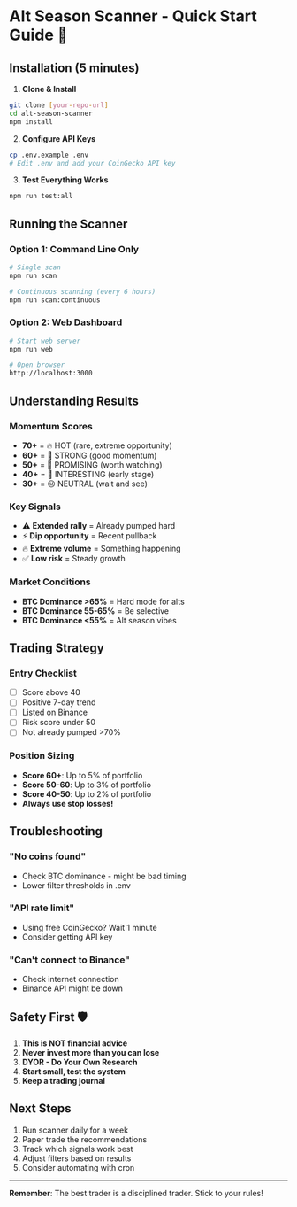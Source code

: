# Alt Season Scanner - Quick Start Guide 🚀

## Installation (5 minutes)

1. **Clone & Install**
```bash
git clone [your-repo-url]
cd alt-season-scanner
npm install
```

2. **Configure API Keys**
```bash
cp .env.example .env
# Edit .env and add your CoinGecko API key
```

3. **Test Everything Works**
```bash
npm run test:all
```

## Running the Scanner

### Option 1: Command Line Only
```bash
# Single scan
npm run scan

# Continuous scanning (every 6 hours)
npm run scan:continuous
```

### Option 2: Web Dashboard
```bash
# Start web server
npm run web

# Open browser
http://localhost:3000
```

## Understanding Results

### Momentum Scores
- **70+** = 🔥 HOT (rare, extreme opportunity)
- **60+** = 💪 STRONG (good momentum)
- **50+** = 🌟 PROMISING (worth watching)
- **40+** = 👀 INTERESTING (early stage)
- **30+** = 😐 NEUTRAL (wait and see)

### Key Signals
- ⚠️ **Extended rally** = Already pumped hard
- ⚡ **Dip opportunity** = Recent pullback
- 🔥 **Extreme volume** = Something happening
- ✅ **Low risk** = Steady growth

### Market Conditions
- **BTC Dominance >65%** = Hard mode for alts
- **BTC Dominance 55-65%** = Be selective
- **BTC Dominance <55%** = Alt season vibes

## Trading Strategy

### Entry Checklist
- [ ] Score above 40
- [ ] Positive 7-day trend
- [ ] Listed on Binance
- [ ] Risk score under 50
- [ ] Not already pumped >70%

### Position Sizing
- **Score 60+**: Up to 5% of portfolio
- **Score 50-60**: Up to 3% of portfolio
- **Score 40-50**: Up to 2% of portfolio
- **Always use stop losses!**

## Troubleshooting

### "No coins found"
- Check BTC dominance - might be bad timing
- Lower filter thresholds in .env

### "API rate limit"
- Using free CoinGecko? Wait 1 minute
- Consider getting API key

### "Can't connect to Binance"
- Check internet connection
- Binance API might be down

## Safety First 🛡️

1. **This is NOT financial advice**
2. **Never invest more than you can lose**
3. **DYOR - Do Your Own Research**
4. **Start small, test the system**
5. **Keep a trading journal**

## Next Steps

1. Run scanner daily for a week
2. Paper trade the recommendations
3. Track which signals work best
4. Adjust filters based on results
5. Consider automating with cron

---

**Remember**: The best trader is a disciplined trader. Stick to your rules!